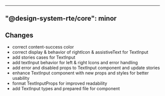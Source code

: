 ---
  "@design-system-rte/core": minor
  ---
  
  ## Changes

- correct content-success color
- correct display & behavior of rightIcon & assistiveText for TextInput
- add stories cases for TextInput
- add textInput behavior for left & right Icons and error handling
- add error and disabled props to TextInput component and update stories
- enhance TextInput component with new props and styles for better usability
- format TextInputProps for improved readability
- add TextInput types and prepared file for component
